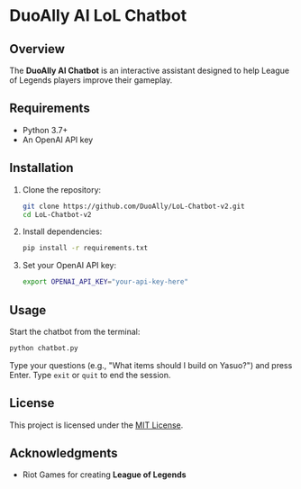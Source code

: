 # DuoAlly AI LoL Chatbot

## Overview

The **DuoAlly AI Chatbot** is an interactive assistant designed to help League of Legends players improve their gameplay.


## Requirements

- Python 3.7+
- An OpenAI API key

## Installation

1. Clone the repository:
   ```bash
   git clone https://github.com/DuoAlly/LoL-Chatbot-v2.git
   cd LoL-Chatbot-v2
   ```
2. Install dependencies:
   ```bash
   pip install -r requirements.txt
   ```

3. Set your OpenAI API key:
   ```bash
   export OPENAI_API_KEY="your-api-key-here"
   ```

## Usage

Start the chatbot from the terminal:
```bash
python chatbot.py
```
Type your questions (e.g., "What items should I build on Yasuo?") and press Enter. Type `exit` or `quit` to end the session.

## License

This project is licensed under the [MIT License](LICENSE).

## Acknowledgments

- Riot Games for creating **League of Legends**
